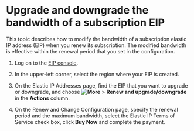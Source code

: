 # Upgrade and downgrade the bandwidth of a subscription EIP

This topic describes how to modify the bandwidth of a subscription elastic IP address \(EIP\) when you renew its subscription. The modified bandwidth is effective within the renewal period that you set in the configuration.

1.  Log on to the [EIP console](https://vpc.console.aliyun.com/eip).

2.  In the upper-left corner, select the region where your EIP is created.

3.  On the Elastic IP Addresses page, find the EIP that you want to upgrade or downgrade, and choose **![More](https://static-aliyun-doc.oss-cn-hangzhou.aliyuncs.com/assets/img/en-US/1382169951/p143776.png)** \> **Renew and upgrade/downgrade** in the **Actions** column.

4.  On the Renew and Change Configuration page, specify the renewal period and the maximum bandwidth, select the Elastic IP Terms of Service check box, click **Buy Now** and complete the payment.


